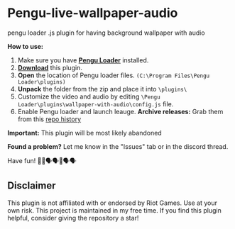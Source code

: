 # Pengu-live-wallpaper-audio
pengu loader .js plugin for having background wallpaper with audio


**How to use:**

1.  Make sure you have [**Pengu Loader**](https://pengu.lol) installed.
2.  [**Download**](https://downgit.github.io/#/home?url=https://github.com/hugo3125soko312/Pengu-live-wallpaper-audio/tree/main/wallpaper-with-audio) this plugin.
4.  **Open** the location of Pengu loader files. `(C:\Program Files\Pengu Loader\plugins)`
5.  **Unpack** the folder from the zip and place it into `\plugins\`
6.  Customize the video and audio by editing `\Pengu Loader\plugins\wallpaper-with-audio\config.js` file.
7.  Enable Pengu loader and launch leauge.
**Archive releases:**
Grab them from this [repo history](https://github.com/hugo3125soko312/Pengu-live-wallpaper-audio/commits/main/wallpaper-with-audio)

**Important:** This plugin will be most likely abandoned

**Found a problem?** Let me know in the "Issues" tab or in the discord thread.

Have fun! 🗿🗿🗣️🗣️🗿🗣️🗣️
## Disclaimer

This plugin is not affiliated with or endorsed by Riot Games. Use at your own risk. This project is maintained in my free time. If you find this plugin helpful, consider giving the repository a star!
